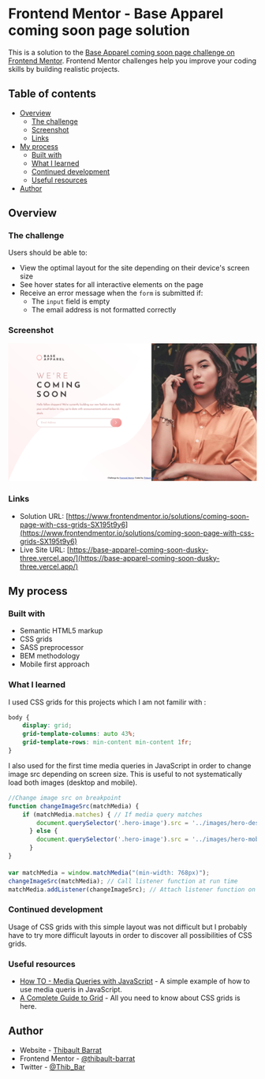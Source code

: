 # Frontend Mentor - Base Apparel coming soon page solution

This is a solution to the [Base Apparel coming soon page challenge on Frontend Mentor](https://www.frontendmentor.io/challenges/base-apparel-coming-soon-page-5d46b47f8db8a7063f9331a0). Frontend Mentor challenges help you improve your coding skills by building realistic projects. 

## Table of contents

- [Overview](#overview)
  - [The challenge](#the-challenge)
  - [Screenshot](#screenshot)
  - [Links](#links)
- [My process](#my-process)
  - [Built with](#built-with)
  - [What I learned](#what-i-learned)
  - [Continued development](#continued-development)
  - [Useful resources](#useful-resources)
- [Author](#author)

## Overview

### The challenge

Users should be able to:

- View the optimal layout for the site depending on their device's screen size
- See hover states for all interactive elements on the page
- Receive an error message when the `form` is submitted if:
  - The `input` field is empty
  - The email address is not formatted correctly

### Screenshot

![](./screenshot.png)

### Links

- Solution URL: [https://www.frontendmentor.io/solutions/coming-soon-page-with-css-grids-SX195t9y6](https://www.frontendmentor.io/solutions/coming-soon-page-with-css-grids-SX195t9y6)
- Live Site URL: [https://base-apparel-coming-soon-dusky-three.vercel.app/](https://base-apparel-coming-soon-dusky-three.vercel.app/)

## My process

### Built with

- Semantic HTML5 markup
- CSS grids
- SASS preprocessor
- BEM methodology
- Mobile first approach

### What I learned

I used CSS grids for this projects which I am not familir with :


```css
body {
    display: grid;
    grid-template-columns: auto 43%;
    grid-template-rows: min-content min-content 1fr;
}
```

I also used for the first time media queries in JavaScript in order to change image src depending on screen size. This is useful to not systematically load both images (desktop and mobile).

```js
//Change image src on breakpoint
function changeImageSrc(matchMedia) {
    if (matchMedia.matches) { // If media query matches
        document.querySelector('.hero-image').src = '../images/hero-desktop.jpg';
      } else {
        document.querySelector('.hero-image').src = '../images/hero-mobile.jpg';
      }
}

var matchMedia = window.matchMedia("(min-width: 768px)");
changeImageSrc(matchMedia); // Call listener function at run time
matchMedia.addListener(changeImageSrc); // Attach listener function on state changes 
```

### Continued development

Usage of CSS grids with this simple layout was not difficult but I probably have to try more difficult layouts in order to discover all possibilities of CSS grids.

### Useful resources

- [How TO - Media Queries with JavaScript](https://www.w3schools.com/howto/howto_js_media_queries.asp) - A simple example of how to use media queris in JavaScript.
- [A Complete Guide to Grid](https://css-tricks.com/snippets/css/complete-guide-grid/) - All you need to know about CSS grids is here.


## Author

- Website - [Thibault Barrat](https://www.thibault-barrat.com/)
- Frontend Mentor - [@thibault-barrat](https://www.frontendmentor.io/profile/thibault-barrat)
- Twitter - [@Thib_Bar](https://www.twitter.com/Thib_Bar)

